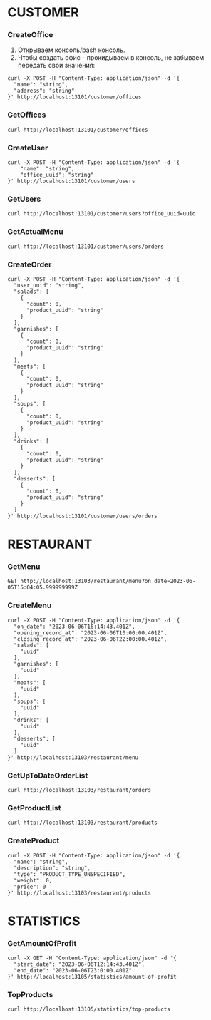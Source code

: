 # CUSTOMER

### CreateOffice 

1. Открываем консоль/bash консоль.
2. Чтобы создать офис - прокидываем в консоль, не забываем передать свои значения:

```
curl -X POST -H "Content-Type: application/json" -d '{
  "name": "string",
  "address": "string"
}' http://localhost:13101/customer/offices
```

### GetOffices

```
curl http://localhost:13101/customer/offices
```

### CreateUser

```
curl -X POST -H "Content-Type: application/json" -d '{
    "name": "string",
    "office_uuid": "string"
}' http://localhost:13101/customer/users
```

### GetUsers

```
curl http://localhost:13101/customer/users?office_uuid=uuid
```

### GetActualMenu

```
curl http://localhost:13101/customer/users/orders
```

### CreateOrder

```
curl -X POST -H "Content-Type: application/json" -d '{
  "user_uuid": "string",
  "salads": [
    {
      "count": 0,
      "product_uuid": "string"
    }
  ],
  "garnishes": [
    {
      "count": 0,
      "product_uuid": "string"
    }
  ],
  "meats": [
    {
      "count": 0,
      "product_uuid": "string"
    }
  ],
  "soups": [
    {
      "count": 0,
      "product_uuid": "string"
    }
  ],
  "drinks": [
    {
      "count": 0,
      "product_uuid": "string"
    }
  ],
  "desserts": [
    {
      "count": 0,
      "product_uuid": "string"
    }
  ]
}' http://localhost:13101/customer/users/orders
```

# RESTAURANT

### GetMenu

```
GET http://localhost:13103/restaurant/menu?on_date=2023-06-05T15:04:05.999999999Z
```

### CreateMenu

```
curl -X POST -H "Content-Type: application/json" -d '{
  "on_date": "2023-06-06T16:14:43.401Z",
  "opening_record_at": "2023-06-06T10:00:00.401Z",
  "closing_record_at": "2023-06-06T22:00:00.401Z",
  "salads": [
    "uuid"
  ],
  "garnishes": [
    "uuid"
  ],
  "meats": [
    "uuid"
  ],
  "soups": [
    "uuid"
  ],
  "drinks": [
    "uuid"
  ],
  "desserts": [
    "uuid"
  ]
}' http://localhost:13103/restaurant/menu
```

### GetUpToDateOrderList

```
curl http://localhost:13103/restaurant/orders
```

### GetProductList

```
curl http://localhost:13103/restaurant/products
```

### CreateProduct

```
curl -X POST -H "Content-Type: application/json" -d '{
  "name": "string",
  "description": "string",
  "type": "PRODUCT_TYPE_UNSPECIFIED",
  "weight": 0,
  "price": 0
}' http://localhost:13103/restaurant/products
```

# STATISTICS

### GetAmountOfProfit

```
curl -X GET -H "Content-Type: application/json" -d '{
  "start_date": "2023-06-06T12:14:43.401Z",
  "end_date": "2023-06-06T23:0:00.401Z"
}' http://localhost:13105/statistics/amount-of-profit
```

### TopProducts

```
curl http://localhost:13105/statistics/top-products
```
